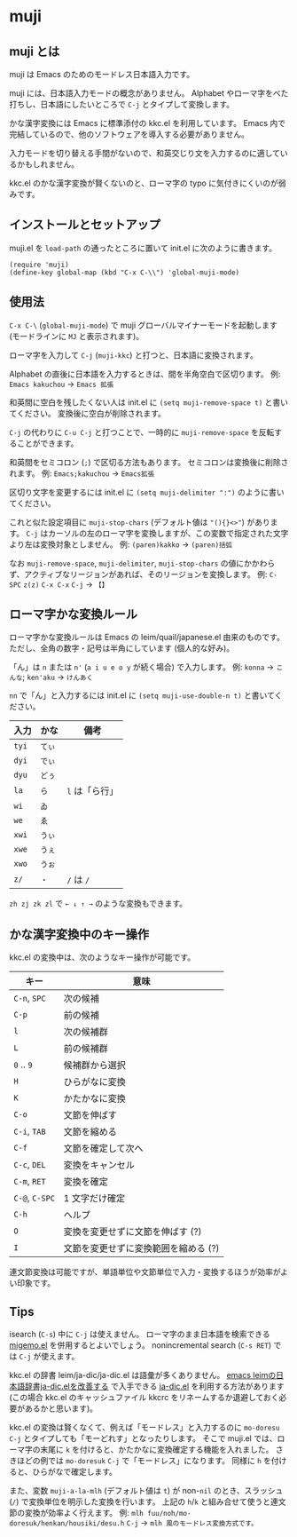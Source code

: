 # muji

## muji とは

muji は Emacs のためのモードレス日本語入力です。

muji には、日本語入力モードの概念がありません。
Alphabet やローマ字をべた打ちし、日本語にしたいところで `C-j` とタイプして変換します。

かな漢字変換には Emacs に標準添付の kkc.el を利用しています。
Emacs 内で完結しているので、他のソフトウェアを導入する必要がありません。

入力モードを切り替える手間がないので、和英交じり文を入力するのに適しているかもしれません。

kkc.el のかな漢字変換が賢くないのと、ローマ字の typo に気付きにくいのが弱みです。

## インストールとセットアップ

muji.el を `load-path` の通ったところに置いて init.el に次のように書きます。

``` emacs-lisp
(require 'muji)
(define-key global-map (kbd "C-x C-\\") 'global-muji-mode)
```

## 使用法

`C-x C-\` (`global-muji-mode`) で muji グローバルマイナーモードを起動します (モードラインに `MJ` と表示されます)。

ローマ字を入力して `C-j` (`muji-kkc`) と打つと、日本語に変換されます。

Alphabet の直後に日本語を入力するときは、間を半角空白で区切ります。
例: `Emacs kakuchou` → `Emacs 拡張`

和英間に空白を残したくない人は init.el に `(setq muji-remove-space t)` と書いてください。
変換後に空白が削除されます。

`C-j` の代わりに `C-u C-j` と打つことで、一時的に `muji-remove-space` を反転することができます。

和英間をセミコロン (`;`) で区切る方法もあります。
セミコロンは変換後に削除されます。
例: `Emacs;kakuchou` → `Emacs拡張`

区切り文字を変更するには init.el に `(setq muji-delimiter ":")` のように書いてください。

これと似た設定項目に `muji-stop-chars` (デフォルト値は `"(){}<>"`) があります。
`C-j` はカーソルの左のローマ字を変換しますが、この変数で指定された文字より左は変換対象としません。
例: `(paren)kakko` → `(paren)括弧`

なお `muji-remove-space`, `muji-delimiter`, `muji-stop-chars` の値にかかわらず、アクティブなリージョンがあれば、そのリージョンを変換します。
例: `C-SPC` `z(z)` `C-x C-x` `C-j` → `【】`

## ローマ字かな変換ルール

ローマ字かな変換ルールは Emacs の leim/quail/japanese.el 由来のものです。
ただし、全角の数字・記号は半角にしています (個人的な好み)。

「ん」は `n` または `n'` (`a i u e o y` が続く場合) で入力します。
例: `konna` → `こんな`; `ken'aku` → `けんあく`

`nn` で「ん」と入力するには init.el に `(setq muji-use-double-n t)` と書いてください。

| 入力  | かな   | 備考           |
|-------|--------|----------------|
| `tyi` | `てぃ` |                |
| `dyi` | `でぃ` |                |
| `dyu` | `どぅ` |                |
| `la`  | `ら`   | `l` は「ら行」 |
| `wi`  | `ゐ`   |                |
| `we`  | `ゑ`   |                |
| `xwi` | `うぃ` |                |
| `xwe` | `うぇ` |                |
| `xwo` | `うぉ` |                |
| `z/`  | `・`   | `/` は `/`     |

`zh zj zk zl` で `← ↓ ↑ →` のような変換もできます。

## かな漢字変換中のキー操作

kkc.el の変換中は、次のようなキー操作が可能です。

| キー           | 意味                                 |
|----------------|--------------------------------------|
| `C-n`, `SPC`   | 次の候補                             |
| `C-p`          | 前の候補                             |
| `l`            | 次の候補群                           |
| `L`            | 前の候補群                           |
| `0` .. `9`     | 候補群から選択                       |
| `H`            | ひらがなに変換                       |
| `K`            | かたかなに変換                       |
| `C-o`          | 文節を伸ばす                         |
| `C-i`, `TAB`   | 文節を縮める                         |
| `C-f`          | 文節を確定して次へ                   |
| `C-c`, `DEL`   | 変換をキャンセル                     |
| `C-m`, `RET`   | 変換を確定                           |
| `C-@`, `C-SPC` | 1 文字だけ確定                       |
| `C-h`          | ヘルプ                               |
| `O`            | 変換を変更せずに文節を伸ばす (?)     |
| `I`            | 文節を変更せずに変換範囲を縮める (?) |

連文節変換は可能ですが、単語単位や文節単位で入力・変換するほうが効率がよい印象です。

## Tips

isearch (`C-s`) 中に `C-j` は使えません。
ローマ字のまま日本語を検索できる [migemo.el](https://github.com/emacs-jp/migemo) を併用するとよいでしょう。
nonincremental search (`C-s RET`) では `C-j` が使えます。

kkc.el の辞書 leim/ja-dic/ja-dic.el は語彙が多くありません。
[emacs leimの日本語辞書ja-dic.elを改善する](http://maorigreen.html.xdomain.jp/memo_ja-dic_el.html) で入手できる [ja-dic.el](http://maorigreen.html.xdomain.jp/ja-dic.el) を利用する方法があります
(この場合 kkc.el のキャッシュファイル kkcrc をリネームするか退避しておく必要があるかと思います)。

kkc.el の変換は賢くなくて、例えば「モードレス」と入力するのに `mo-doresu` `C-j` とタイプしても「モーどれす」となったりします。
そこで muji.el では、ローマ字の末尾に `k` を付けると、かたかなに変換確定する機能を入れました。
さきほどの例では `mo-doresuk` `C-j` で「モードレス」になります。
同様に `h` を付けると、ひらがなで確定します。

また、変数 `muji-a-la-mlh` (デフォルト値は `t`) が non-`nil` のとき、スラッシュ (`/`) で変換単位を明示した変換を行います。
上記の `h`/`k` と組み合せて使うと連文節の変換が効率よく行えます。
例: `mlh fuu/noh/mo-doresuk/henkan/housiki/desu.h` `C-j` → `mlh 風のモードレス変換方式です。`
